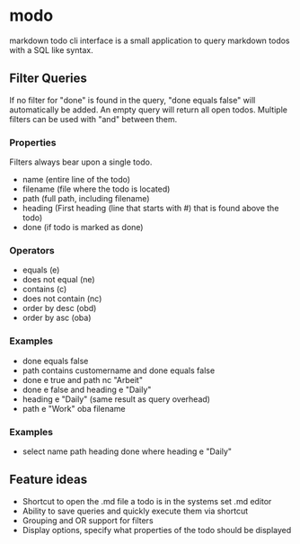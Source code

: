 # modo
markdown todo cli interface is a small application to query markdown todos with a SQL like syntax.

## Filter Queries
If no filter for "done" is found in the query, "done equals false" will automatically be added.
An empty query will return all open todos.
Multiple filters can be used with "and" between them.

### Properties
Filters always bear upon a single todo.
- name (entire line of the todo)
- filename (file where the todo is located)
- path (full path, including filename)
- heading (First heading (line that starts with #) that is found above the todo)
- done (if todo is marked as done)

### Operators
- equals (e)
- does not equal (ne)
- contains (c)
- does not contain (nc)
- order by desc (obd)
- order by asc (oba)

### Examples
- done equals false
- path contains customername and done equals false
- done e true and path nc "Arbeit"
- done e false and heading e "Daily"
- heading e "Daily" (same result as query overhead)
- path e "Work" oba filename

### Examples
- select name path heading done where heading e "Daily"

## Feature ideas
- Shortcut to open the .md file a todo is in the systems set .md editor
- Ability to save queries and quickly execute them via shortcut
- Grouping and OR support for filters
- Display options, specify what properties of the todo should be displayed